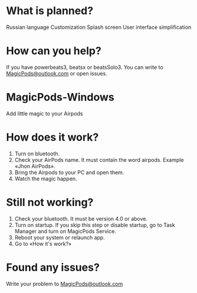 # What is planned?
Russian language
Customization Splash screen
User interface simplification

# How can you help?
If you have powerbeats3, beatsx or beatsSolo3. You can write to MagicPods@outlook.com or open issues.

# MagicPods-Windows
Add little magic to your Airpods

# How does it work?
1. Turn on bluetooth.
2. Check your AirPods name. It must contain the word airpods. Example «Jhon AirPods».
3. Bring the Airpods to your PC and open them.
4. Watch the magic happen.

# Still not working?
1. Check your bluetooth. It must be version 4.0 or above.
2. Turn on startup. If you skip this step or disable startup, go to Task Manager and turn on MagicPods Service.
3. Reboot your system or relaunch app.
4. Go to «How it's work?»

# Found any issues?
Write your problem to MagicPods@outlook.com
